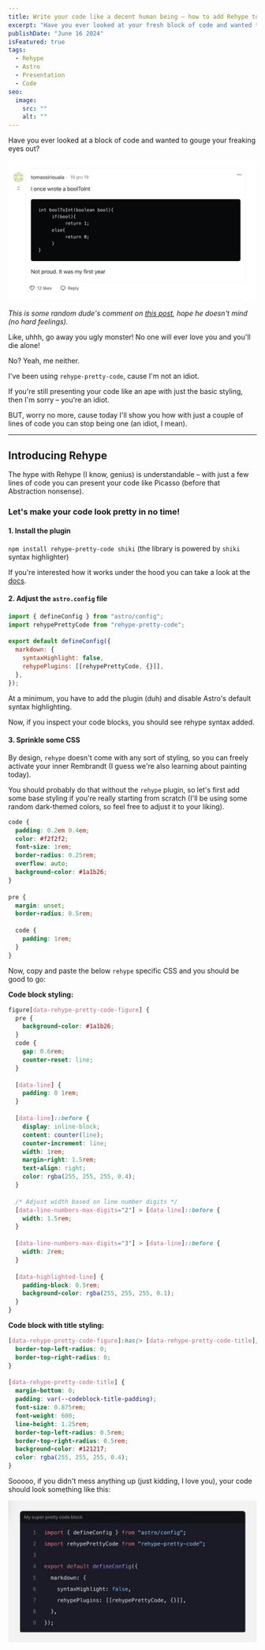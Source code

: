 ```yaml
---
title: Write your code like a decent human being – how to add Rehype to your next Astro project
excerpt: "Have you ever looked at your fresh block of code and wanted to gouge your freaking eyes out? Yeah, me neither. I’ve been using Rehype plugin, cause I’m not an idiot."
publishDate: "June 16 2024"
isFeatured: true
tags:
  - Rehype
  - Astro
  - Presentation
  - Code
seo:
  image:
    src: ""
    alt: ""
---
```


Have you ever looked at a block of code and wanted to gouge your freaking eyes out?

![Ugly ass code.](../../assets/blog/how-to-prettify-code-in-astro/ugly-ass-code.png)

_This is some random dude's comment on [this post](https://dev.to/weeb/what-s-one-of-the-ugliest-piece-of-code-you-ve-written-so-far-1ej3), hope he doesn't mind (no hard feelings)._

Like, uhhh, go away you ugly monster! No one will ever love you and you'll die alone!

No? Yeah, me neither.

I've been using `rehype-pretty-code`, cause I'm not an idiot.

If you're still presenting your code like an ape with just the basic styling, then I'm sorry – you're an idiot.

BUT, worry no more, cause today I'll show you how with just a couple of lines of code you can stop being one (an idiot, I mean).

---

## Introducing Rehype

The hype with Rehype (I know, genius) is understandable – with just a few lines of code you can present your code like Picasso (before that Abstraction nonsense).

### Let's make your code look pretty in no time!

#### 1. Install the plugin

`npm install rehype-pretty-code shiki` (the library is powered by `shiki` syntax highlighter)

If you're interested how it works under the hood you can take a look at the [docs](https://rehype-pretty.pages.dev/).

#### 2. Adjust the `astro.config` file

```js title="astro.config.mjs" {2, 6-7}
import { defineConfig } from "astro/config";
import rehypePrettyCode from "rehype-pretty-code";

export default defineConfig({
  markdown: {
    syntaxHighlight: false,
    rehypePlugins: [[rehypePrettyCode, {}]],
  },
});
```

At a minimum, you have to add the plugin (duh) and disable Astro's default syntax highlighting.

Now, if you inspect your code blocks, you should see rehype syntax added.

#### 3. Sprinkle some CSS

By design, `rehype` doesn't come with any sort of styling, so you can freely activate your inner Rembrandt (I guess we're also learning about painting today).

You should probably do that without the `rehype` plugin, so let's first add some base styling if you're really starting from scratch (I'll be using some random dark-themed colors, so feel free to adjust it to your liking).

```css
code {
  padding: 0.2em 0.4em;
  color: #f2f2f2;
  font-size: 1rem;
  border-radius: 0.25rem;
  overflow: auto;
  background-color: #1a1b26;
}

pre {
  margin: unset;
  border-radius: 0.5rem;

  code {
    padding: 1rem;
  }
}
```

Now, copy and paste the below `rehype` specific CSS and you should be good to go:

**Code block styling:**

```css
figure[data-rehype-pretty-code-figure] {
  pre {
    background-color: #1a1b26;
  }
  code {
    gap: 0.6rem;
    counter-reset: line;
  }

  [data-line] {
    padding: 0 1rem;
  }

  [data-line]::before {
    display: inline-block;
    content: counter(line);
    counter-increment: line;
    width: 1rem;
    margin-right: 1.5rem;
    text-align: right;
    color: rgba(255, 255, 255, 0.4);
  }

  /* Adjust width based on line number digits */
  [data-line-numbers-max-digits="2"] > [data-line]::before {
    width: 1.5rem;
  }

  [data-line-numbers-max-digits="3"] > [data-line]::before {
    width: 2rem;
  }

  [data-highlighted-line] {
    padding-block: 0.5rem;
    background-color: rgba(255, 255, 255, 0.1);
  }
}
```

**Code block with title styling:**

```css
[data-rehype-pretty-code-figure]:has(> [data-rehype-pretty-code-title]) pre {
  border-top-left-radius: 0;
  border-top-right-radius: 0;
}

[data-rehype-pretty-code-title] {
  margin-bottom: 0;
  padding: var(--codeblock-title-padding);
  font-size: 0.875rem;
  font-weight: 600;
  line-height: 1.25rem;
  border-top-left-radius: 0.5rem;
  border-top-right-radius: 0.5rem;
  background-color: #121217;
  color: rgba(255, 255, 255, 0.4);
}
```

Sooooo, if you didn't mess anything up (just kidding, I love you), your code should look something like this:

![Most beautiful code I have ever seen](../../assets/blog/how-to-prettify-code-in-astro/most-beautiful-thing-i-have-ever-seen.png)
